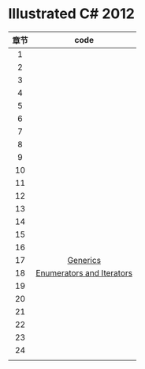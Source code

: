 # Illustrated C# 2012

| 章节 |                             code                             |
| :--: | :----------------------------------------------------------: |
|  1   |                                                              |
|  2   |                                                              |
|  3   |                                                              |
|  4   |                                                              |
|  5   |                                                              |
|  6   |                                                              |
|  7   |                                                              |
|  8   |                                                              |
|  9   |                                                              |
|  10  |                                                              |
|  11  |                                                              |
|  12  |                                                              |
|  13  |                                                              |
|  14  |                                                              |
|  15  |                                                              |
|  16  |                                                              |
|  17  | [Generics](https://github.com/SherryShi0108/ProgrammingBooks/blob/master/Illustrated%20C%23%202012/CH17_Generics.cs)|
|  18  | [Enumerators and Iterators](https://github.com/SherryShi0108/ProgrammingBooks/blob/master/Illustrated%20C%23%202012/CH18_Enumerators%20and%20Iterators.cs)                                                             |
|  19  |                                                              |
|  20  |                                                              |
|  21  |                                                              |
|  22  |                                                              |
|  23  |                                                              |
|  24  |                                                              |
|      |                                                              |

